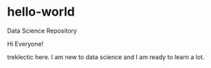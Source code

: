 # hello-world
Data Science Repository

Hi Everyone!

treklectic here. I am new to data science and I am ready to learn a lot. 
